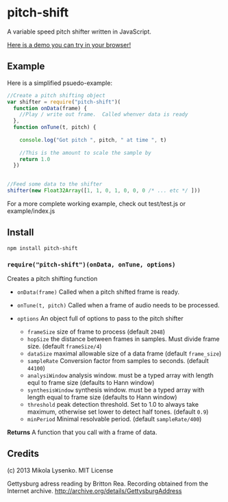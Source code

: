 pitch-shift
===========
A variable speed pitch shifter written in JavaScript.

[Here is a demo you can try in your browser!](http://mikolalysenko.github.io/pitch-shift/)

## Example

Here is a simplified psuedo-example:

```javascript
//Create a pitch shifting object
var shifter = require("pitch-shift")(
  function onData(frame) {
    //Play / write out frame.  Called whenver data is ready
  },
  function onTune(t, pitch) {
  
    console.log("Got pitch ", pitch, " at time ", t)
    
    //This is the amount to scale the sample by
    return 1.0
  })
  

//Feed some data to the shifter
shifter(new Float32Array([1, 1, 0, 1, 0, 0, 0 /* ... etc */ ]))
```

For a more complete working example, check out test/test.js or example/index.js

## Install

    npm install pitch-shift

### `require("pitch-shift")(onData, onTune, options)`
Creates a pitch shifting function

* `onData(frame)` Called when a pitch shifted frame is ready.
* `onTune(t, pitch)` Called when a frame of audio needs to be processed.
* `options` An object full of options to pass to the pitch shifter

    + `frameSize` size of frame to process (default `2048`)
    + `hopSize` the distance between frames in samples.  Must divide frame size.  (default `frameSize/4`)
    + `dataSize` maximal allowable size of a data frame (default `frame_size`)
    + `sampleRate` Conversion factor from samples to seconds. (default `44100`)
    + `analysiWindow` analysis window.  must be a typed array with length equl to frame size (defaults to Hann window)
    + `synthesisWindow` synthesis window.  must be a typed array with length equal to frame size (defaults to Hann window)
    + `threshold` peak detection threshold.  Set to 1.0 to always take maximum, otherwise set lower to detect half tones.  (default `0.9`)
    + `minPeriod` Minimal resolvable period.  (default `sampleRate/400`)

**Returns** A function that you call with a frame of data.

## Credits
(c) 2013 Mikola Lysenko. MIT License


Gettysburg adress reading by Britton Rea.  Recording obtained from the Internet archive.  http://archive.org/details/GettysburgAddress

